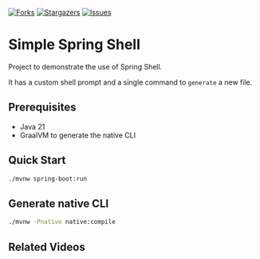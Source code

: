 [![Forks][forks-shield]][forks-url]
[![Stargazers][stars-shield]][stars-url]
[![Issues][issues-shield]][issues-url]
# Simple Spring Shell

Project to demonstrate the use of Spring Shell.

It has a custom shell prompt and a single command to `generate` a new file.

## Prerequisites

- Java 21
- GraalVM to generate the native CLI

## Quick Start

```bash
./mvnw spring-boot:run
```

## Generate native CLI

```bash
./mvnw -Pnative native:compile
```

## Related Videos
<!-- MARKDOWN LINKS & IMAGES -->
<!-- https://www.markdownguide.org/basic-syntax/#reference-style-links -->
[forks-shield]: https://img.shields.io/github/forks/dashaun-project-catalog/simple-spring-shell.svg?style=for-the-badge
[forks-url]: https://github.com/dashaun-project-catalog/simple-spring-shell/forks
[stars-shield]: https://img.shields.io/github/stars/dashaun-project-catalog/simple-spring-shell.svg?style=for-the-badge
[stars-url]: https://github.com/dashaun-project-catalog/simple-spring-shell/stargazers
[issues-shield]: https://img.shields.io/github/issues/dashaun-project-catalog/simple-spring-shell.svg?style=for-the-badge
[issues-url]: https://github.com/dashaun-project-catalog/simple-spring-shell/issues